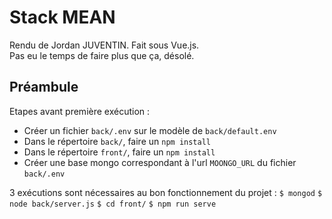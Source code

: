# Stack MEAN
Rendu de Jordan JUVENTIN. Fait sous Vue.js.  
Pas eu le temps de faire plus que ça, désolé.

## Préambule
Etapes avant première exécution :
- Créer un fichier `back/.env` sur le modèle de `back/default.env`
- Dans le répertoire `back/`, faire un `npm install`
- Dans le répertoire `front/`, faire un `npm install`
- Créer une base mongo correspondant à l'url `MOONGO_URL` du fichier `back/.env`

3 exécutions sont nécessaires au bon fonctionnement du projet :
`$ mongod` 
`$ node back/server.js`
`$ cd front/`
`$ npm run serve`
